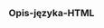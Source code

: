 <a id="readme-top"></a>

<br />
<div algin="center">
  <h3 align="center">Opis-języka-HTML</h3>
</div>

